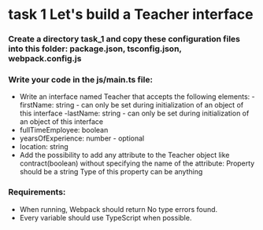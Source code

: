 # task 1 Let's build a Teacher interface


### Create a directory task_1 and copy these configuration files into this folder: package.json, tsconfig.json, webpack.config.js

### Write your code in the js/main.ts file:

- Write an interface named Teacher that accepts the following elements:
-firstName: string - can only be set during initialization of an object of this interface
-lastName: string - can only be set during initialization of an object of this interface
-  fullTimeEmployee: boolean
-  yearsOfExperience: number - optional
-  location: string
-  Add the possibility to add any attribute to the Teacher object like contract(boolean) without specifying the name of the attribute:
            Property should be a string
            Type of this property can be anything

### Requirements:

-    When running, Webpack should return No type errors found.
-    Every variable should use TypeScript when possible.


